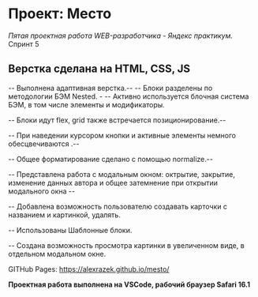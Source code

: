 # Проект: Место

_Пятая проектная работа WEB-разработчика - Яндекс практикум._ Спринт 5

## Верстка сделана на HTML, CSS, JS

-- Выполнена адаптивная верстка.--
-- Блоки разделены по методологии БЭМ Nested. -
-- Активно используется блочная система БЭМ, в том числе элементы и модификаторы. 

-- Блоки идут flex, grid также встречается позиционирование.--

-- При наведении курсором кнопки и активные элементы немного обесцвечиваются .--

-- Общее форматирование сделано с помощью normalize.--

-- Представлена работа с модальным окном: октрытие, закрытие, изменение данных автора и общее затемнение при открытии модального окна --

-- Добавлена возможность пользователю создавать карточки с названием и картинкой, удалять.

-- Использованы Шаблонные блоки.

-- Создана возможность просмотра картинки в увеличенном виде, в отдельном модальном окне.

GITHub Pages: https://alexrazek.github.io/mesto/

**Проектная работа выполнена на VSCode, рабочий браузер Safari 16.1**


